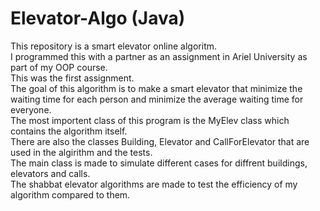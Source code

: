 # Elevator-Algo (Java)
This repository is a smart elevator online algoritm.  
I programmed this with a partner as an assignment in Ariel University as part of my OOP course.  
This was the first assignment.  
The goal of this algorithm is to make a smart elevator that minimize the waiting time for each person and minimize the average waiting time for everyone.  
The most importent class of this program is the MyElev class which contains the algorithm itself.  
There are also the classes Building, Elevator and CallForElevator that are used in the algirithm and the tests.  
The main class is made to simulate different cases for diffrent buildings, elevators and calls.  
The shabbat elevator algorithms are made to test the efficiency of my algorithm compared to them.  
